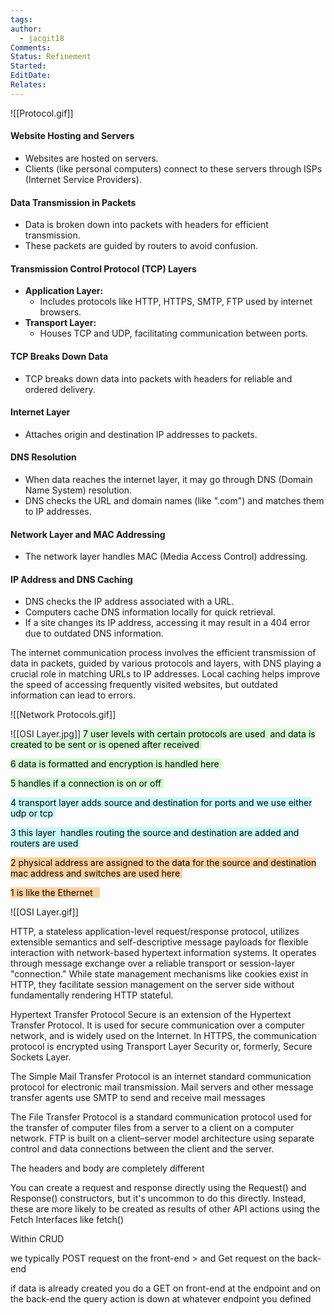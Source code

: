 ```yaml
---
tags: 
author:
  - jacgit18
Comments: 
Status: Refinement
Started: 
EditDate: 
Relates:
---
```

![[Protocol.gif]]

#### Website Hosting and Servers
   - Websites are hosted on servers.
   - Clients (like personal computers) connect to these servers through ISPs (Internet Service Providers).

#### Data Transmission in Packets
   - Data is broken down into packets with headers for efficient transmission.
   - These packets are guided by routers to avoid confusion.

#### Transmission Control Protocol (TCP) Layers
   - **Application Layer:**
     - Includes protocols like HTTP, HTTPS, SMTP, FTP used by internet browsers.
   - **Transport Layer:**
     - Houses TCP and UDP, facilitating communication between ports.

#### TCP Breaks Down Data
   - TCP breaks down data into packets with headers for reliable and ordered delivery.

#### Internet Layer
   - Attaches origin and destination IP addresses to packets.

#### DNS Resolution
   - When data reaches the internet layer, it may go through DNS (Domain Name System) resolution.
   - DNS checks the URL and domain names (like ".com") and matches them to IP addresses.

#### Network Layer and MAC Addressing
   - The network layer handles MAC (Media Access Control) addressing.

#### IP Address and DNS Caching
   - DNS checks the IP address associated with a URL.
   - Computers cache DNS information locally for quick retrieval.
   - If a site changes its IP address, accessing it may result in a 404 error due to outdated DNS information.

 The internet communication process involves the efficient transmission of data in packets, guided by various protocols and layers, with DNS playing a crucial role in matching URLs to IP addresses. Local caching helps improve the speed of accessing frequently visited websites, but outdated information can lead to errors. 



![[Network Protocols.gif]]



![[OSI Layer.jpg]]
<mark style="background: #BBFABBA6;">7 user levels with certain protocols are used  and data is created to be sent or is opened after received </mark>

<mark style="background: #BBFABBA6;">6 data is formatted and encryption is handled here </mark>

<mark style="background: #BBFABBA6;">5 handles if a connection is on or off </mark>

<mark style="background: #ABF7F7A6;">4 transport layer adds source and destination for ports and we use either udp or tcp </mark>

<mark style="background: #ABF7F7A6;">3 this layer  handles routing the source and destination are added and routers are used </mark>

<mark style="background: #FFB86CA6;">2 physical address are assigned to the data for the source and destination mac address and switches are used here </mark>

<mark style="background: #FFB86CA6;">1 is like the Ethernet   </mark>


![[OSI Layer.gif]]



HTTP, a stateless application-level request/response protocol, utilizes extensible semantics and self-descriptive message payloads for flexible interaction with network-based hypertext information systems. It operates through message exchange over a reliable transport or session-layer "connection." While state management mechanisms like cookies exist in HTTP, they facilitate session management on the server side without fundamentally rendering HTTP stateful.


Hypertext Transfer Protocol Secure is an extension of the Hypertext Transfer Protocol. It is used for secure communication over a computer network, and is widely used on the Internet. In HTTPS, the communication protocol is encrypted using Transport Layer Security or, formerly, Secure Sockets Layer.

The Simple Mail Transfer Protocol is an internet standard communication protocol for electronic mail transmission. Mail servers and other message transfer agents use SMTP to send and receive mail messages


The File Transfer Protocol is a standard communication protocol used for the transfer of computer files from a server to a client on a computer network. FTP is built on a client–server model architecture using separate control and data connections between the client and the server.




The headers and body are completely different 

You can create a request and response directly using the Request() and Response() constructors, but it's uncommon to do this directly. Instead, these are more likely to be created as results of other API actions using the Fetch Interfaces like fetch() 

Within CRUD  

we typically POST request on the front-end > and Get request on the back-end 

if data is already created you do a GET on front-end at the endpoint and on the back-end the query action is down at whatever endpoint you defined